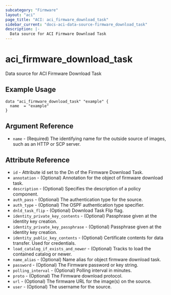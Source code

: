 ```yaml
---
subcategory: "Firmware"
layout: "aci"
page_title: "ACI: aci_firmware_download_task"
sidebar_current: "docs-aci-data-source-firmware_download_task"
description: |-
  Data source for ACI Firmware Download Task
---
```


# aci_firmware_download_task

Data source for ACI Firmware Download Task

## Example Usage

```hcl
data "aci_firmware_download_task" "example" {
  name  = "example"
}
```

## Argument Reference

- `name` - (Required) The identifying name for the outside source of images, such as an HTTP or SCP server.

## Attribute Reference

- `id` - Attribute id set to the Dn of the Firmware Download Task.
- `annotation` - (Optional) Annotation for the object of firmware download task.
- `description` - (Optional) Specifies the description of a policy component.
- `auth_pass` - (Optional) The authentication type for the source.
- `auth_type` - (Optional) The OSPF authentication type specifier.
- `dnld_task_flip` - (Optional) Download Task Flip flag.
- `identity_private_key_contents` - (Optional) Passphrase given at the identity key creation.
- `identity_private_key_passphrase` - (Optional) Passphrase given at the identity key creation.
- `identity_public_key_contents` - (Optional) Certificate contents for data transfer. Used for credentials.
- `load_catalog_if_exists_and_newer` - (Optional) Tracks to load the contained catalog or newer.
- `name_alias` - (Optional) Name alias for object firmware download task.
- `password` - (Optional) The Firmware password or key string.
- `polling_interval` - (Optional) Polling interval in minutes.
- `proto` - (Optional) The Firmware download protocol.
- `url` - (Optional) The firmware URL for the image(s) on the source.
- `user` - (Optional) The username for the source.
